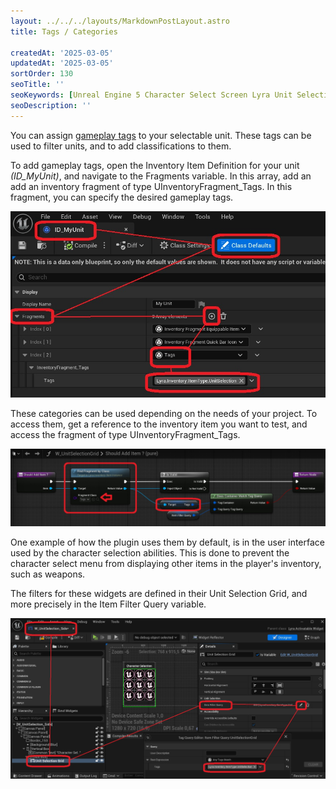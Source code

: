 ```yaml
---
layout: ../../../layouts/MarkdownPostLayout.astro
title: Tags / Categories

createdAt: '2025-03-05'
updatedAt: '2025-03-05'
sortOrder: 130
seoTitle: ''
seoKeywords: [Unreal Engine 5 Character Select Screen Lyra Unit Selection]
seoDescription: ''
---
```


You can assign [gameplay tags](https://dev.epicgames.com/documentation/en-us/unreal-engine/gameplay-tags?application_version=4.27) to your selectable unit. These tags can be used to filter units, and to add classifications to them.

To add gameplay tags, open the Inventory Item Definition for your unit *(<span class="object">ID_MyUnit</span>)*, and navigate to the <span class="variable">Fragments</span> variable. In this array, add an  add an inventory fragment of type <span class="object">UInventoryFragment_Tags</span>. In this fragment, you can specify the desired gameplay tags.

![](../../../assets/lyra-unit-selection/tags.jpg)

These categories can be used depending on the needs of your project. To access them, get a reference to the inventory item you want to test, and access the fragment of type <span class="object">UInventoryFragment_Tags</span>.

![](../../../assets/lyra-unit-selection/access-tagfs.jpg)

One example of how the plugin uses them by default, is in the user interface used by the character selection abilities. This is done to prevent the character select menu from displaying other items in the player's inventory, such as weapons.

The filters for these widgets are defined in their Unit Selection Grid, and more precisely in the <span class="variable">Item Filter Query</span> variable. 

![](../../../assets/lyra-unit-selection/filter.jpg)
